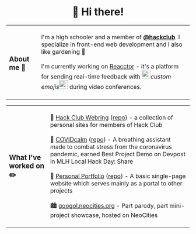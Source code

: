 <h1 align="center">👋 Hi there!</h1>

<table>
  <tr>
    <td>
      <h3>About me 🦖</h3>
    </td>
    <td>
      <br>
      I'm a high schooler and a member of <a href="https://github.com/hackclub"><b>@hackclub</b></a>. I specialize in front-end web development and I also like gardening 🌱
      <br><br>
      I'm currently working on <a href="https://reacctor.herokuapp.com">Reacctor</a> - it's a platform for sending real-time feedback with
      <img src="https://cultofthepartyparrot.com/parrots/hd/parrot.gif" width="24" height="24"/><i>custom emojis</i><img src="https://cultofthepartyparrot.com/parrots/hd/parrot.gif" width="24" height="24"/>
      during video conferences.
      <br><br>
    </td>
  </tr>
</table>

<table>
  <tr>
    <td>
      <h3>What I've worked on ✏️</h3>
    </td>
    <td>
      <br>
      💍 <a href="https://webring.hackclub.com/">Hack Club Webring</a> (<a href="https://github.com/hackclub/webring">repo</a>) - a collection of personal sites for members of Hack Club<br><br>
      🦠 <a href="https://covidcalm.netlify.app/">COVIDcalm</a> (<a href="https://github.com/4Gleneyre/COVIDCalm">repo</a>) -  A breathing assistant made to combat stress from the coronavirus pandemic, earned Best Project Demo on Devpost in MLH Local Hack Day: Share<br><br>
      📓 <a href="https://googol.now.sh/">Personal Portfolio</a> (<a href="https://github.com/googol88/googol88.github.io">repo</a>) - A basic single-page website which serves mainly as a portal to other projects<br><br>
      🏙️ <a href="https://googol.neocities.org/">googol.neocities.org</a> - Part parody, part mini-project showcase, hosted on NeoCities
      <br><br>
    </td>
  </tr>
</table>

